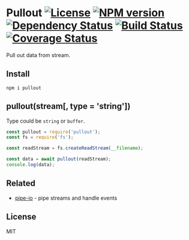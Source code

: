 # Pullout [![License][LicenseIMGURL]][LicenseURL] [![NPM version][NPMIMGURL]][NPMURL] [![Dependency Status][DependencyStatusIMGURL]][DependencyStatusURL] [![Build Status][BuildStatusIMGURL]][BuildStatusURL] [![Coverage Status][CoverageIMGURL]][CoverageURL]

Pull out data from stream.

## Install

```
npm i pullout
```

## pullout(stream[, type = 'string'])

Type could be `string` or `buffer`.

```js
const pullout = require('pullout');
const fs = require('fs');

const readStream = fs.createReadStream(__filename);

const data = await pullout(readStream);
console.log(data);
```

## Related

- [pipe-io](https://github.com/coderaiser/pipe-io "pipe-io") - pipe streams and handle events

## License
MIT

[NPMIMGURL]:                https://img.shields.io/npm/v/pullout.svg?style=flat
[BuildStatusIMGURL]:        https://img.shields.io/travis/coderaiser/pullout/master.svg?style=flat
[DependencyStatusIMGURL]:   https://img.shields.io/david/coderaiser/pullout.svg?style=flat
[LicenseIMGURL]:            https://img.shields.io/badge/license-MIT-317BF9.svg?style=flat
[CoverageIMGURL]:           https://coveralls.io/repos/coderaiser/pullout/badge.svg?branch=master&service=github
[NPMURL]:                   https://npmjs.org/package/pullout "npm"
[BuildStatusURL]:           https://travis-ci.org/coderaiser/pullout  "Build Status"
[DependencyStatusURL]:      https://david-dm.org/coderaiser/pullout "Dependency Status"
[LicenseURL]:               https://tldrlegal.com/license/mit-license "MIT License"
[CoverageURL]:              https://coveralls.io/github/coderaiser/pullout?branch=master

